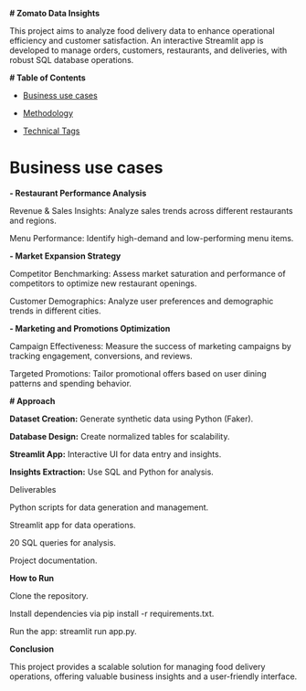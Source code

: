 **# Zomato Data Insights**

This project aims to analyze food delivery data to enhance operational efficiency and customer satisfaction. An interactive Streamlit app is developed to manage orders, customers, restaurants, and deliveries, with robust SQL database operations.


**# Table of Contents**

- [Business use cases](#Business_use_cases)

- [Methodology](#Methodology)
  
- [Technical Tags](#Technical_Tags)
  
# Business use cases

**- Restaurant Performance Analysis**
  
  Revenue & Sales Insights: Analyze sales trends across different restaurants and regions.
  
  Menu Performance:         Identify high-demand and low-performing menu items.
  
**- Market Expansion Strategy**
  
  Competitor Benchmarking: Assess market saturation and performance of competitors to optimize new restaurant openings.
  
  Customer Demographics:   Analyze user preferences and demographic trends in different cities.

**- Marketing and Promotions Optimization**

  Campaign Effectiveness: Measure the success of marketing campaigns by tracking engagement, conversions, and reviews.
  
  Targeted Promotions:    Tailor promotional offers based on user dining patterns and spending behavior.

**# Approach**

**Dataset Creation:** Generate synthetic data using Python (Faker).

**Database Design:** Create normalized tables for scalability.

**Streamlit App:** Interactive UI for data entry and insights.

**Insights Extraction:** Use SQL and Python for analysis.

Deliverables

Python scripts for data generation and management.

Streamlit app for data operations.

20 SQL queries for analysis.

Project documentation.

**How to Run**

Clone the repository.

Install dependencies via pip install -r requirements.txt.

Run the app: streamlit run app.py.

**Conclusion**

This project provides a scalable solution for managing food delivery operations, offering valuable business insights and a user-friendly interface.

